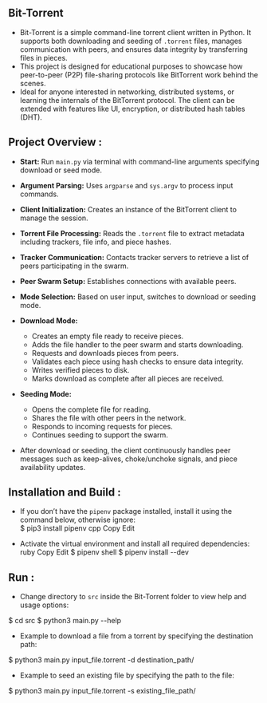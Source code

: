 ## Bit-Torrent

* Bit-Torrent is a simple command-line torrent client written in Python. It supports both downloading and seeding of `.torrent` files, manages communication with peers, and ensures data integrity by transferring files in pieces.  
* This project is designed for educational purposes to showcase how peer-to-peer (P2P) file-sharing protocols like BitTorrent work behind the scenes.  
* Ideal for anyone interested in networking, distributed systems, or learning the internals of the BitTorrent protocol. The client can be extended with features like UI, encryption, or distributed hash tables (DHT).

## Project Overview :

* **Start:** Run `main.py` via terminal with command-line arguments specifying download or seed mode.  
* **Argument Parsing:** Uses `argparse` and `sys.argv` to process input commands.  
* **Client Initialization:** Creates an instance of the BitTorrent client to manage the session.  
* **Torrent File Processing:** Reads the `.torrent` file to extract metadata including trackers, file info, and piece hashes.  
* **Tracker Communication:** Contacts tracker servers to retrieve a list of peers participating in the swarm.  
* **Peer Swarm Setup:** Establishes connections with available peers.  
* **Mode Selection:** Based on user input, switches to download or seeding mode.

* **Download Mode:**  
  * Creates an empty file ready to receive pieces.  
  * Adds the file handler to the peer swarm and starts downloading.  
  * Requests and downloads pieces from peers.  
  * Validates each piece using hash checks to ensure data integrity.  
  * Writes verified pieces to disk.  
  * Marks download as complete after all pieces are received.

* **Seeding Mode:**  
  * Opens the complete file for reading.  
  * Shares the file with other peers in the network.  
  * Responds to incoming requests for pieces.  
  * Continues seeding to support the swarm.

* After download or seeding, the client continuously handles peer messages such as keep-alives, choke/unchoke signals, and piece availability updates.

## Installation and Build :

* If you don’t have the `pipenv` package installed, install it using the command below, otherwise ignore:  
$ pip3 install pipenv
cpp
Copy
Edit

* Activate the virtual environment and install all required dependencies:  
ruby
Copy
Edit
$ pipenv shell
$ pipenv install --dev


## Run :

* Change directory to `src` inside the Bit-Torrent folder to view help and usage options:  

$ cd src
$ python3 main.py --help


* Example to download a file from a torrent by specifying the destination path:  

$ python3 main.py input_file.torrent -d destination_path/


* Example to seed an existing file by specifying the path to the file:  

$ python3 main.py input_file.torrent -s existing_file_path/


